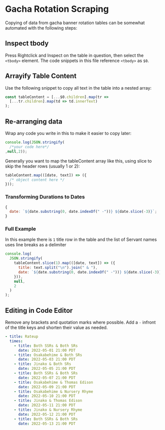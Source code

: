 # Gacha Rotation Scraping

Copying of data from gacha banner rotation tables can be somewhat automated with the following steps:

## Inspect tbody

Press Rightclick and Inspect on the table in question, then select the `<tbody>` element. The code snippets in this file reference `<tbody>` as `$0`.

## Arrayify Table Content

Use the following snippet to copy all text in the table into a nested array:

```js
const tableContent = [...$0.children].map(tr =>
  [...tr.children].map(td => td.innerText)
);
```

## Re-arranging data

Wrap any code you write in this to make it easier to copy later:

```js
console.log(JSON.stringify(
  /*your code here*/
,null,2));
```

Generally you want to map the tableContent array like this, using slice to skip the header rows (usually 1 or 2):

```js
tableContent.map(([date, text]) => ({
  /* object content here */
}));
```

### Transforming Durations to Dates

```js
{
  date: `${date.substring(0, date.indexOf(" -"))} ${date.slice(-3)}`;
}
```

### Full Example

In this example there is `1` title row in the table and the list of Servant names uses line breaks as a delimiter

```js
console.log(
  JSON.stringify(
    tableContent.slice(1).map(([date, text]) => ({
      title: text.split("\n").join(" & "),
      date: `${date.substring(0, date.indexOf(" -"))} ${date.slice(-3)}`
    })),
    null,
    2
  )
);
```

## Editing in Code Editor

Remove any brackets and quotation marks where possible. Add a `-` infront of the title keys and shorten their value as needed.

```yml
- title: Rateup
  times:
    - title: Both SSRs & Both SRs
      date: 2022-05-01 21:00 PDT
    - title: Osakabehime & Both SRs
      date: 2022-05-03 21:00 PDT
    - title: Jinako & Both SRs
      date: 2022-05-05 21:00 PDT
    - title: Both SSRs & Both SRs
      date: 2022-05-07 21:00 PDT
    - title: Osakabehime & Thomas Edison
      date: 2022-05-09 21:00 PDT
    - title: Osakabehime & Nursery Rhyme
      date: 2022-05-10 21:00 PDT
    - title: Jinako & Thomas Edison
      date: 2022-05-11 21:00 PDT
    - title: Jinako & Nursery Rhyme
      date: 2022-05-12 21:00 PDT
    - title: Both SSRs & Both SRs
      date: 2022-05-13 21:00 PDT
```
